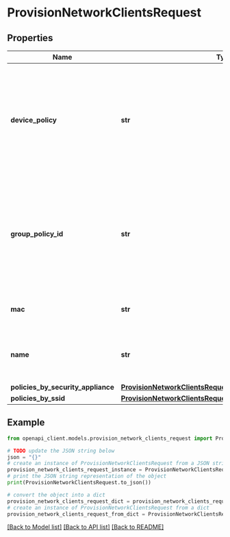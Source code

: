 # ProvisionNetworkClientsRequest


## Properties

Name | Type | Description | Notes
------------ | ------------- | ------------- | -------------
**device_policy** | **str** | The policy to apply to the specified client. Can be &#39;Group policy&#39;, &#39;Whitelisted&#39;, &#39;Allowed&#39;, &#39;Blocked&#39;, &#39;Per connection&#39; or &#39;Normal&#39;. Required. | 
**group_policy_id** | **str** | The ID of the desired group policy to apply to the client. Required if &#39;devicePolicy&#39; is set to \&quot;Group policy\&quot;. Otherwise this is ignored. | [optional] 
**mac** | **str** | The MAC address of the client. Required. | 
**name** | **str** | The display name for the client. Optional. Limited to 255 bytes. | [optional] 
**policies_by_security_appliance** | [**ProvisionNetworkClientsRequestPoliciesBySecurityAppliance**](ProvisionNetworkClientsRequestPoliciesBySecurityAppliance.md) |  | [optional] 
**policies_by_ssid** | [**ProvisionNetworkClientsRequestPoliciesBySsid**](ProvisionNetworkClientsRequestPoliciesBySsid.md) |  | [optional] 

## Example

```python
from openapi_client.models.provision_network_clients_request import ProvisionNetworkClientsRequest

# TODO update the JSON string below
json = "{}"
# create an instance of ProvisionNetworkClientsRequest from a JSON string
provision_network_clients_request_instance = ProvisionNetworkClientsRequest.from_json(json)
# print the JSON string representation of the object
print(ProvisionNetworkClientsRequest.to_json())

# convert the object into a dict
provision_network_clients_request_dict = provision_network_clients_request_instance.to_dict()
# create an instance of ProvisionNetworkClientsRequest from a dict
provision_network_clients_request_from_dict = ProvisionNetworkClientsRequest.from_dict(provision_network_clients_request_dict)
```
[[Back to Model list]](../README.md#documentation-for-models) [[Back to API list]](../README.md#documentation-for-api-endpoints) [[Back to README]](../README.md)


